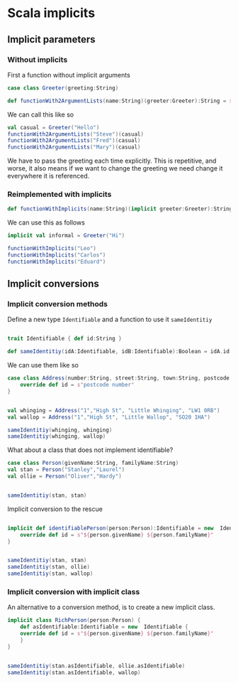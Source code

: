 # Scala implicits

## Implicit parameters

### Without implicits
First a function without implicit arguments

```scala mdoc
case class Greeter(greeting:String)

def functionWith2ArgumentLists(name:String)(greeter:Greeter):String = s"${greeter.greeting} $name"
```

We can call this like so

```scala mdoc
val casual = Greeter("Hello")
functionWith2ArgumentLists("Steve")(casual)
functionWith2ArgumentLists("Fred")(casual)
functionWith2ArgumentLists("Mary")(casual)
```

We have to pass the greeting each time explicitly. 
This is repetitive, and worse, it also means if we want to change the greeting we need change it everywhere it is referenced.

### Reimplemented with implicits
```scala mdoc
def functionWithImplicits(name:String)(implicit greeter:Greeter):String = s"${greeter.greeting} $name"
```

We can use this as follows

```scala mdoc
implicit val informal = Greeter("Hi")

functionWithImplicits("Leo")
functionWithImplicits("Carlos")
functionWithImplicits("Eduard")
```

## Implicit conversions

### Implicit conversion methods
Define a new type `Identifiable` and a function to use it `sameIdentitiy` 
```scala mdoc

trait Identifiable { def id:String }

def sameIdentitiy(idA:Identifiable, idB:Identifiable):Boolean = idA.id == idB.id

```

We can use them like so

```scala mdoc
case class Address(number:String, street:String, town:String, postcode:String)  extends Identifiable {
    override def id = s"postcode number"
}


val whinging = Address("1","High St", "Little Whinging", "LW1 0RB")
val wallop = Address("1","High St", "Little Wallop", "SO20 1HA")

sameIdentitiy(whinging, whinging)
sameIdentitiy(whinging, wallop)
```

What about a class that does not implement identifiable?
```scala mdoc
case class Person(givenName:String, familyName:String)
val stan = Person("Stanley","Laurel")
val ollie = Person("Oliver","Hardy")
```

```scala mdoc:fail

sameIdentitiy(stan, stan)

```

Implicit conversion to the rescue

```scala mdoc

implicit def identifiablePerson(person:Person):Identifiable = new  Identifiable {
    override def id = s"${person.givenName} ${person.familyName}"
}


sameIdentitiy(stan, stan)
sameIdentitiy(stan, ollie)
sameIdentitiy(stan, wallop)
```

### Implicit conversion with implicit class
An alternative to a conversion method, is to create a new implicit class.

```scala mdoc
implicit class RichPerson(person:Person) {
    def asIdentifiable:Identifiable = new  Identifiable {
    override def id = s"${person.givenName} ${person.familyName}"
    } 
}
```

```scala mdoc

sameIdentitiy(stan.asIdentifiable, ollie.asIdentifiable)
sameIdentitiy(stan.asIdentifiable, wallop)

```

